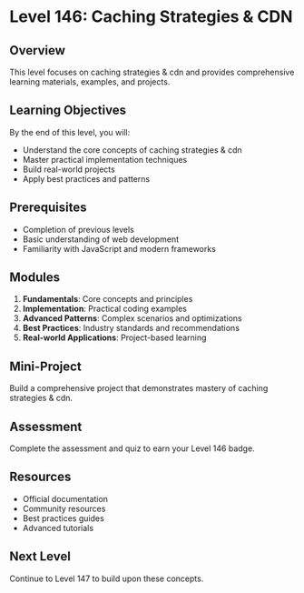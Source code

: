 # Level 146: Caching Strategies & CDN

## Overview
This level focuses on caching strategies & cdn and provides comprehensive learning materials, examples, and projects.

## Learning Objectives
By the end of this level, you will:
- Understand the core concepts of caching strategies & cdn
- Master practical implementation techniques
- Build real-world projects
- Apply best practices and patterns

## Prerequisites
- Completion of previous levels
- Basic understanding of web development
- Familiarity with JavaScript and modern frameworks

## Modules
1. **Fundamentals**: Core concepts and principles
2. **Implementation**: Practical coding examples
3. **Advanced Patterns**: Complex scenarios and optimizations
4. **Best Practices**: Industry standards and recommendations
5. **Real-world Applications**: Project-based learning

## Mini-Project
Build a comprehensive project that demonstrates mastery of caching strategies & cdn.

## Assessment
Complete the assessment and quiz to earn your Level 146 badge.

## Resources
- Official documentation
- Community resources
- Best practices guides
- Advanced tutorials

## Next Level
Continue to Level 147 to build upon these concepts.
